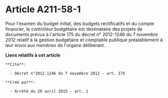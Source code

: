 # Article A211-58-1

Pour l'examen du budget initial, des budgets rectificatifs et du compte financier, le contrôleur budgétaire est destinataire
des projets de documents prévus à l'article 175 du décret n° 2012-1246 du 7 novembre 2012 relatif à la gestion budgétaire et
comptable publique préalablement à leur envoi aux membres de l'organe délibérant.

**Liens relatifs à cet article**

	**Cite**:

	  - Décret n°2012-1246 du 7 novembre 2012 - art. 175

	**Créé par**:

	  - Arrêté du 20 avril 2015 - art. 1

